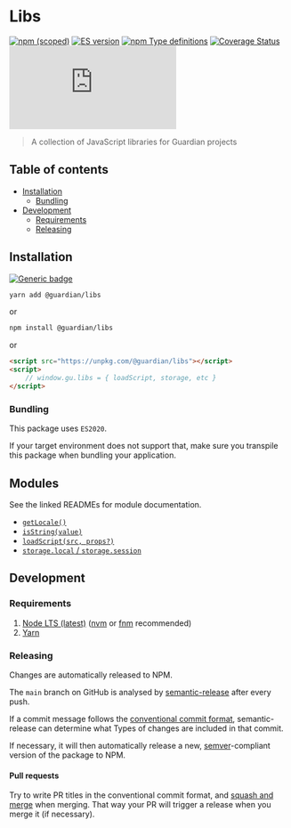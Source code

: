 # Libs

[![npm (scoped)](https://img.shields.io/npm/v/@guardian/libs)](https://www.npmjs.com/package/@guardian/libs)
[![ES version](https://badgen.net/badge/ES/2020/cyan)](https://tc39.es/ecma262/2020/)
[![npm Type definitions](https://img.shields.io/npm/Types/@guardian/libs)](https://www.Typescriptlang.org/)
[![Coverage Status](https://coveralls.io/repos/github/guardian/libs/badge.svg)](https://coveralls.io/github/guardian/libs)
[![gzip size](https://img.badgesize.io/https://unpkg.com/@guardian/libs/dist/umd/index.min.js?compression=gzip)](https://unpkg.com/@guardian/libs/dist/umd/index.min.js)

> A collection of JavaScript libraries for Guardian projects

<!-- START doctoc generated TOC please keep comment here to allow auto update -->
<!-- DON'T EDIT THIS SECTION, INSTEAD RE-RUN doctoc TO UPDATE -->

## Table of contents

-   [Installation](#installation)
    -   [Bundling](#bundling)
-   [Development](#development)
    -   [Requirements](#requirements)
    -   [Releasing](#releasing)

<!-- END doctoc generated TOC please keep comment here to allow auto update -->

## Installation

[![Generic badge](https://img.shields.io/badge/google-chat-259082.svg)](https://chat.google.com/room/AAAAWwBdSMs)

```bash
yarn add @guardian/libs
```

or

```bash
npm install @guardian/libs
```

or

```html
<script src="https://unpkg.com/@guardian/libs"></script>
<script>
    // window.gu.libs = { loadScript, storage, etc }
</script>
```

### Bundling

This package uses `ES2020`.

If your target environment does not support that, make sure you transpile this package when bundling your application.

## Modules

See the linked READMEs for module documentation.

-   [`getLocale()`](./getLocale.README.md)
-   [`isString(value)`](./isString.README.md)
-   [`loadScript(src, props?)`](./loadScript.README.md)
-   [`storage.local` / `storage.session`](./loadScript.README.md)

## Development

### Requirements

1. [Node LTS (latest)](https://nodejs.org/en/download/) ([nvm](https://github.com/nvm-sh/nvm) or [fnm](https://github.com/Schniz/fnm) recommended)
2. [Yarn](https://classic.yarnpkg.com/en/docs/install/)

### Releasing

Changes are automatically released to NPM.

The `main` branch on GitHub is analysed by [semantic-release](https://semantic-release.gitbook.io/) after every push.

If a commit message follows the [conventional commit format](https://www.conventionalcommits.org/en/v1.0.0), semantic-release can determine what Types of changes are included in that commit.

If necessary, it will then automatically release a new, [semver](https://semver.org/)-compliant version of the package to NPM.

#### Pull requests

Try to write PR titles in the conventional commit format, and [squash and merge](https://docs.github.com/en/free-pro-team@latest/github/collaborating-with-issues-and-pull-requests/about-pull-request-merges#squash-and-merge-your-pull-request-commits) when merging. That way your PR will trigger a release when you merge it (if necessary).
